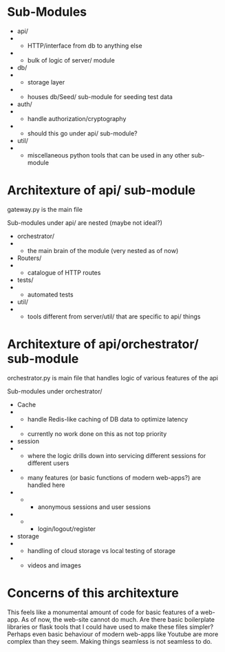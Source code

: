 # Sub-Modules
- api/
- - HTTP/interface from db to anything else
- - bulk of logic of server/ module
- db/
- - storage layer
- - houses db/Seed/ sub-module for seeding test data
- auth/
- - handle authorization/cryptography
- - should this go under api/ sub-module?
- util/
- - miscellaneous python tools that can be used in any other sub-module

# Architexture of api/ sub-module
gateway.py is the main file

Sub-modules under api/ are nested (maybe not ideal?)
- orchestrator/
- - the main brain of the module (very nested as of now)
- Routers/
- - catalogue of HTTP routes
- tests/
- - automated tests
- util/
- - tools different from server/util/ that are specific to api/ things

# Architexture of api/orchestrator/ sub-module
orchestrator.py is main file that handles logic of various features of the api

Sub-modules under orchestrator/
- Cache
- - handle Redis-like caching of DB data to optimize latency
- - currently no work done on this as not top priority 
- session
- - where the logic drills down into servicing different sessions for different users
- - many features (or basic functions of modern web-apps?) are handled here
- - - anonymous sessions and user sessions
- - - login/logout/register
- storage
- - handling of cloud storage vs local testing of storage
- - videos and images

# Concerns of this architexture
This feels like a monumental amount of code for basic features of a web-app. As of now, the web-site cannot do much.
Are there basic boilerplate libraries or flask tools that I could have used to make these files simpler?
Perhaps even basic behaviour of modern web-apps like Youtube are more complex than they seem. Making things seamless
is not seamless to do.
